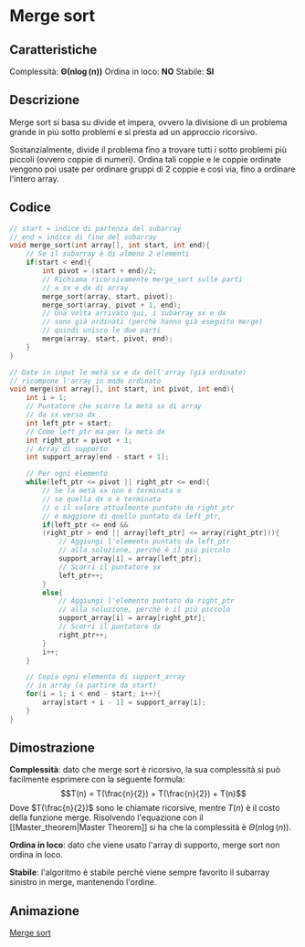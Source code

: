 # Merge sort
## Caratteristiche
Complessità:  $\boldsymbol{\Theta(n\log(n))}$
Ordina in loco: **NO**
Stabile: **SI**

## Descrizione
Merge sort si basa su divide et impera, ovvero la divisione di un problema grande in più sotto problemi e si presta ad un approccio ricorsivo.

Sostanzialmente, divide il problema fino a trovare tutti i sotto problemi più piccoli (ovvero coppie di numeri).
Ordina tali coppie e le coppie ordinate vengono poi usate per ordinare gruppi di 2 coppie e così via, fino a ordinare l'intero array.

## Codice
````c
// start = indice di partenza del subarray
// end = indice di fine del subarray
void merge_sort(int array[], int start, int end){
	// Se il subarray è di almeno 2 elementi
	if(start < end){
		int pivot = (start + end)/2;
		// Richiama ricorsivamente merge_sort sulle parti
		// a sx e dx di array
		merge_sort(array, start, pivot);
		merge_sort(array, pivot + 1, end);
		// Una volta arrivato qui, i subarray sx e dx
		// sono già ordinati (perchè hanno già eseguito merge)
		// quindi unisco le due parti
		merge(array, start, pivot, end);
	}
}

// Date in input le metà sx e dx dell'array (già ordinate)
// ricompone l'array in modo ordinato
void merge(int array[], int start, int pivot, int end){
	int i = 1;
	// Puntatore che scorre la metà sx di array
	// da sx verso dx
	int left_ptr = start;
	// Come left_ptr ma per la metà dx
	int right_ptr = pivot + 1;
	// Array di supporto
	int support_array[end - start + 1];

	// Per ogni elemento
	while(left_ptr <= pivot || right_ptr <= end){
		// Se la metà sx non è terminata e 
		// se quella dx o è terminata
		// o il valore attualmente puntato da right_ptr
		// è maggiore di quello puntato da left_ptr,
		if(left_ptr <= end && 
		(right_ptr > end || array[left_ptr] <= array[right_ptr])){
			// Aggiungi l'elemento puntato da left_ptr
			// alla soluzione, perchè è il più piccolo
			support_array[i] = array[left_ptr];
			// Scorri il puntatore sx
			left_ptr++;
		}
		else{
			// Aggiungi l'elemento puntato da right_ptr
			// alla soluzione, perchè è il più piccolo
			support_array[i] = array[right_ptr];
			// Scorri il puntatore dx
			right_ptr++;
		}
		i++;
	}

	// Copia ogni elemento di support_array
	// in array (a partire da start)
	for(i = 1; i < end - start; i++){
		array[start + i - 1] = support_array[i];
	}
}

````

## Dimostrazione
**Complessità**: dato che merge sort è ricorsivo, la sua complessità si può facilmente esprimere con la seguente formula:$$T(n) = T(\frac{n}{2}) + T(\frac{n}{2}) + T(n)$$
Dove $T(\frac{n}{2})$ sono le chiamate ricorsive, mentre $T(n)$ è il costo della funzione merge.
Risolvendo l'equazione con il [[Master_theorem|Master Theorem]] si ha che la complessità è $\Theta(n\log(n))$.

**Ordina in loco**: dato che viene usato l'array di supporto, merge sort non ordina in loco.

**Stabile**: l'algoritmo è stabile perchè viene sempre favorito il subarray sinistro in merge, mantenendo l'ordine.

## Animazione
[Merge sort](https://www.youtube.com/watch?v=ZRPoEKHXTJg)